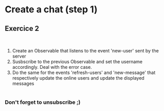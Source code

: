 <!-- .slide: class="exercice" -->

# Create a chat (step 1)

## Exercice 2

 <br>

1. Create an Observable that listens to the event 'new-user' sent by the server
2. Susbscribe to the previous Observable and set the username accordingly. Deal with the error case.
3. Do the same for the events 'refresh-users' and 'new-message' that respectively update the online users and update the displayed messages
   <br>
   <br>

### Don't forget to unsubscribe ;)
